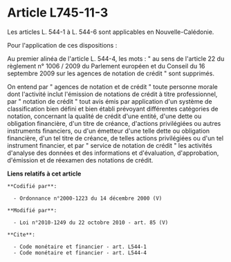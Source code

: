 # Article L745-11-3

Les articles L. 544-1 à L. 544-6 sont applicables en Nouvelle-Calédonie. 

Pour l'application de ces dispositions : 

Au premier alinéa de l'article L. 544-4, les mots : " au sens de l'article 22 du règlement n° 1006 / 2009 du Parlement
européen et du Conseil du 16 septembre 2009 sur les agences de notation de crédit " sont supprimés. 

On entend par " agences de notation et de crédit " toute personne morale dont l'activité inclut l'émission de notations de
crédit à titre professionnel, par " notation de crédit " tout avis émis par application d'un système de classification bien
défini et bien établi prévoyant différentes catégories de notation, concernant la qualité de crédit d'une entité, d'une dette
ou obligation financière, d'un titre de créance, d'actions privilégiées ou autres instruments financiers, ou d'un émetteur
d'une telle dette ou obligation financière, d'un tel titre de créance, de telles actions privilégiées ou d'un tel instrument
financier, et par " service de notation de crédit " les activités d'analyse des données et des informations et d'évaluation,
d'approbation, d'émission et de réexamen des notations de crédit.

**Liens relatifs à cet article**

	**Codifié par**:

	  - Ordonnance n°2000-1223 du 14 décembre 2000 (V)

	**Modifié par**:

	  - Loi n°2010-1249 du 22 octobre 2010 - art. 85 (V)

	**Cite**:

	  - Code monétaire et financier - art. L544-1
	  - Code monétaire et financier - art. L544-4
